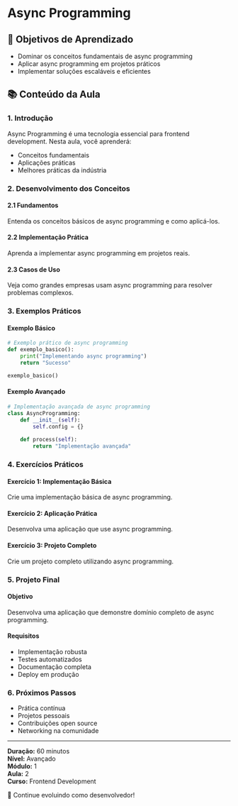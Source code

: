 # Async Programming

## 🎯 Objetivos de Aprendizado
- Dominar os conceitos fundamentais de async programming
- Aplicar async programming em projetos práticos
- Implementar soluções escaláveis e eficientes

## 📚 Conteúdo da Aula

### 1. Introdução
Async Programming é uma tecnologia essencial para frontend development. Nesta aula, você aprenderá:

- Conceitos fundamentais
- Aplicações práticas
- Melhores práticas da indústria

### 2. Desenvolvimento dos Conceitos

#### 2.1 Fundamentos
Entenda os conceitos básicos de async programming e como aplicá-los.

#### 2.2 Implementação Prática
Aprenda a implementar async programming em projetos reais.

#### 2.3 Casos de Uso
Veja como grandes empresas usam async programming para resolver problemas complexos.

### 3. Exemplos Práticos

#### Exemplo Básico
```python
# Exemplo prático de async programming
def exemplo_basico():
    print("Implementando async programming")
    return "Sucesso"

exemplo_basico()
```

#### Exemplo Avançado
```python
# Implementação avançada de async programming
class AsyncProgramming:
    def __init__(self):
        self.config = {}
    
    def process(self):
        return "Implementação avançada"
```

### 4. Exercícios Práticos

#### Exercício 1: Implementação Básica
Crie uma implementação básica de async programming.

#### Exercício 2: Aplicação Prática
Desenvolva uma aplicação que use async programming.

#### Exercício 3: Projeto Completo
Crie um projeto completo utilizando async programming.

### 5. Projeto Final

#### Objetivo
Desenvolva uma aplicação que demonstre domínio completo de async programming.

#### Requisitos
- Implementação robusta
- Testes automatizados
- Documentação completa
- Deploy em produção

### 6. Próximos Passos

- Prática contínua
- Projetos pessoais
- Contribuições open source
- Networking na comunidade

---

**Duração:** 60 minutos  
**Nível:** Avançado  
**Módulo:** 1  
**Aula:** 2  
**Curso:** Frontend Development

🎉 Continue evoluindo como desenvolvedor!
